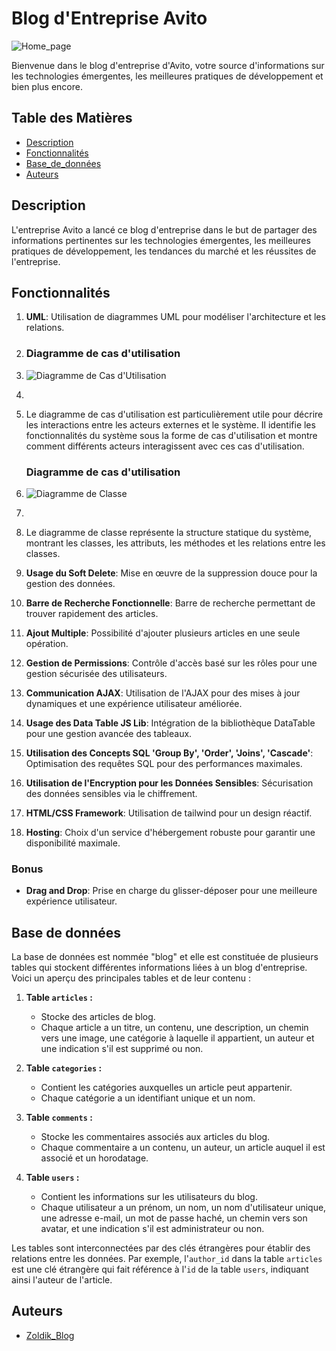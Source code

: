# Blog d'Entreprise Avito

![Home_page](https://github.com/Youcode-Classe-E-2023-2024/Zoldik_Blog/assets/132862036/f671ccf3-118f-4b13-b254-d68248f79c71)

Bienvenue dans le blog d'entreprise d'Avito, votre source d'informations sur les technologies émergentes, les meilleures pratiques de développement et bien plus encore.

## Table des Matières

- [Description](#description)
- [Fonctionnalités](#fonctionnalités)
- [Base_de_données](#base_de_données)
- [Auteurs](#auteurs)

## Description

L'entreprise Avito a lancé ce blog d'entreprise dans le but de partager des informations pertinentes sur les technologies émergentes, les meilleures pratiques de développement, les tendances du marché et les réussites de l'entreprise.

## Fonctionnalités

1. **UML**: Utilisation de diagrammes UML pour modéliser l'architecture et les relations.

2. ### Diagramme de cas d'utilisation

3.  ![Diagramme de Cas d'Utilisation](https://github.com/Youcode-Classe-E-2023-2024/Zoldik_Blog/assets/132862036/e69059c6-4172-47bd-b4cf-1c4841e07e5d)
4. 
5. Le diagramme de cas d'utilisation est particulièrement utile pour décrire les interactions entre les acteurs externes et le système. Il identifie les fonctionnalités du système sous la forme de cas d'utilisation et montre comment différents acteurs interagissent avec ces cas d'utilisation.

   ### Diagramme de cas d'utilisation

3.  ![Diagramme de Classe](https://github.com/Youcode-Classe-E-2023-2024/Zoldik_Blog/assets/132862036/f1f3d32e-5827-4c3c-a7aa-07762e73f7a7)
4. 
5. Le diagramme de classe représente la structure statique du système, montrant les classes, les attributs, les méthodes et les relations entre les classes.

6. **Usage du Soft Delete**: Mise en œuvre de la suppression douce pour la gestion des données.

7. **Barre de Recherche Fonctionnelle**: Barre de recherche permettant de trouver rapidement des articles.

8. **Ajout Multiple**: Possibilité d'ajouter plusieurs articles en une seule opération.

9. **Gestion de Permissions**: Contrôle d'accès basé sur les rôles pour une gestion sécurisée des utilisateurs.

10. **Communication AJAX**: Utilisation de l'AJAX pour des mises à jour dynamiques et une expérience utilisateur améliorée.

11. **Usage des Data Table JS Lib**: Intégration de la bibliothèque DataTable pour une gestion avancée des tableaux.

12. **Utilisation des Concepts SQL 'Group By', 'Order', 'Joins', 'Cascade'**: Optimisation des requêtes SQL pour des performances maximales.

13. **Utilisation de l'Encryption pour les Données Sensibles**: Sécurisation des données sensibles via le chiffrement.

14. **HTML/CSS Framework**: Utilisation de tailwind pour un design réactif.

15. **Hosting**: Choix d'un service d'hébergement robuste pour garantir une disponibilité maximale.

### Bonus

- **Drag and Drop**: Prise en charge du glisser-déposer pour une meilleure expérience utilisateur.


## Base de données

La base de données est nommée "blog" et elle est constituée de plusieurs tables qui stockent différentes informations liées à un blog d'entreprise. Voici un aperçu des principales tables et de leur contenu :

1. **Table `articles` :**
   - Stocke des articles de blog.
   - Chaque article a un titre, un contenu, une description, un chemin vers une image, une catégorie à laquelle il appartient, un auteur et une indication s'il est supprimé ou non.

2. **Table `categories` :**
   - Contient les catégories auxquelles un article peut appartenir.
   - Chaque catégorie a un identifiant unique et un nom.

3. **Table `comments` :**
   - Stocke les commentaires associés aux articles du blog.
   - Chaque commentaire a un contenu, un auteur, un article auquel il est associé et un horodatage.

4. **Table `users` :**
   - Contient les informations sur les utilisateurs du blog.
   - Chaque utilisateur a un prénom, un nom, un nom d'utilisateur unique, une adresse e-mail, un mot de passe haché, un chemin vers son avatar, et une indication s'il est administrateur ou non.

Les tables sont interconnectées par des clés étrangères pour établir des relations entre les données. Par exemple, l'`author_id` dans la table `articles` est une clé étrangère qui fait référence à l'`id` de la table `users`, indiquant ainsi l'auteur de l'article.

## Auteurs

- [Zoldik_Blog](https://github.com/Youcode-Classe-E-2023-2024/Zoldik_Blog)
